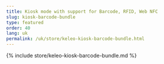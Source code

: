 ```yaml
---
title: Kiosk mode with support for Barcode, RFID, Web NFC
slug: kiosk-barcode-bundle
type: featured
order: 40
lang: uk
permalink: /uk/store/keleo-kiosk-barcode-bundle.html
---
```


{% include store/keleo-kiosk-barcode-bundle.md %}

